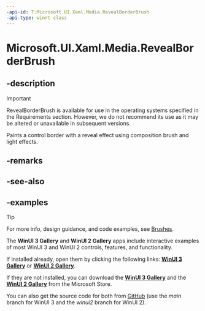 ```yaml
---
-api-id: T:Microsoft.UI.Xaml.Media.RevealBorderBrush
-api-type: winrt class
---
```

<!-- Class syntax.
public class RevealBorderBrush : RevealBrush, RevealBrush
-->

# Microsoft.UI.Xaml.Media.RevealBorderBrush

## -description

> [!Important]
> RevealBorderBrush is available for use in the operating systems specified in the Requirements section. However, we do not recommend its use as it may be altered or unavailable in subsequent versions.

Paints a control border with a reveal effect using composition brush and light effects.

## -remarks

## -see-also

## -examples

> [!TIP]
> For more info, design guidance, and code examples, see [Brushes](/windows/apps/design/style/brushes).
>
> The **WinUI 3 Gallery** and **WinUI 2 Gallery** apps include interactive examples of most WinUI 3 and WinUI 2 controls, features, and functionality.
>
> If installed already, open them by clicking the following links: [**WinUI 3 Gallery**](winui3gallery:/item/RadialGradientBrush) or [**WinUI 2 Gallery**](winui2gallery:/item/RadialGradientBrush).
>
> If they are not installed, you can download the [**WinUI 3 Gallery**](https://www.microsoft.com/store/productId/9P3JFPWWDZRC) and the [**WinUI 2 Gallery**](https://www.microsoft.com/store/productId/9MSVH128X2ZT) from the Microsoft Store.
>
> You can also get the source code for both from [GitHub](https://github.com/Microsoft/WinUI-Gallery) (use the *main* branch for WinUI 3 and the *winui2* branch for WinUI 2).
